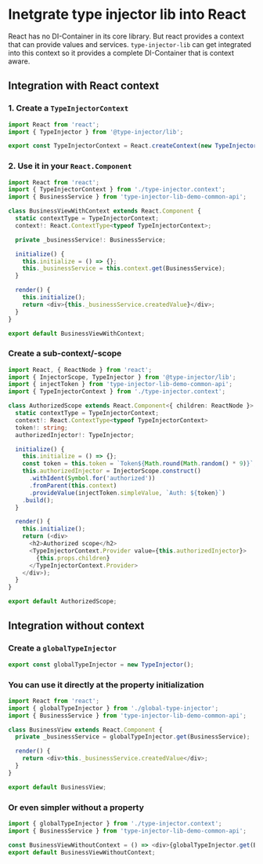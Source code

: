 # Inetgrate type injector lib into React
React has no DI-Container in its core library. But react provides a context that can provide values and services.
```type-injector-lib``` can get integrated into this context so it provides a complete DI-Container that is context aware.

## Integration with React context
### 1. Create a ```TypeInjectorContext```
```typescript
import React from 'react';
import { TypeInjector } from '@type-injector/lib';

export const TypeInjectorContext = React.createContext(new TypeInjector());
```
### 2. Use it in your ```React.Component```
```typescript
import React from 'react';
import { TypeInjectorContext } from './type-injector.context';
import { BusinessService } from 'type-injector-lib-demo-common-api';

class BusinessViewWithContext extends React.Component {
  static contextType = TypeInjectorContext;
  context!: React.ContextType<typeof TypeInjectorContext>;

  private _businessService!: BusinessService;

  initialize() {
    this.initialize = () => {};
    this._businessService = this.context.get(BusinessService);
  }

  render() {
    this.initialize();
    return <div>{this._businessService.createdValue}</div>;
  }
}

export default BusinessViewWithContext;
```

### Create a sub-context/-scope
```typescript
import React, { ReactNode } from 'react';
import { InjectorScope, TypeInjector } from '@type-injector/lib';
import { injectToken } from 'type-injector-lib-demo-common-api';
import { TypeInjectorContext } from './type-injector.context';

class AuthorizedScope extends React.Component<{ children: ReactNode }> {
  static contextType = TypeInjectorContext;
  context!: React.ContextType<typeof TypeInjectorContext>
  token!: string;
  authorizedInjector!: TypeInjector;

  initialize() {
    this.initialize = () => {};
    const token = this.token = `Token${Math.round(Math.random() * 9)}`;
    this.authorizedInjector = InjectorScope.construct()
      .withIdent(Symbol.for('authorized'))
      .fromParent(this.context)
      .provideValue(injectToken.simpleValue, `Auth: ${token}`)
    .build();
  }

  render() {
    this.initialize();
    return (<div>
      <h2>Authorized scope</h2>
      <TypeInjectorContext.Provider value={this.authorizedInjector}>
        {this.props.children}
      </TypeInjectorContext.Provider>
    </div>);
  }
}

export default AuthorizedScope;
```

## Integration without context
### Create a ```globalTypeInjector```
```typescript
export const globalTypeInjector = new TypeInjector();
```
### You can use it directly at the property initialization
```typescript
import React from 'react';
import { globalTypeInjector } from './global-type-injector';
import { BusinessService } from 'type-injector-lib-demo-common-api';

class BusinessView extends React.Component {
  private _businessService = globalTypeInjector.get(BusinessService);

  render() {
    return <div>this._businessService.createdValue</div>;
  }
}

export default BusinessView;
```
### Or even simpler without a property
```typescript
import { globalTypeInjector } from './type-injector.context';
import { BusinessService } from 'type-injector-lib-demo-common-api';

const BusinessViewWithoutContext = () => <div>{globalTypeInjector.get(BusinessService).createdValue}</div>;
export default BusinessViewWithoutContext;
```
